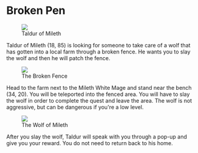 # Broken Pen

<figure>
  <img src="../../images/taldur.jpg" />
  <figcaption>Taldur of Mileth</figcaption>
</figure>

Taldur of Mileth (18, 85) is looking for someone to take care of a wolf that has gotten into a local farm through a broken fence. He wants you to slay the wolf and then he will patch the fence.

<figure>
  <img src="../../images/broken_fence.jpg" />
  <figcaption>The Broken Fence</figcaption>
</figure>

Head to the farm next to the Mileth White Mage and stand near the bench (34, 20). You will be teleported into the fenced area. You will have to slay the wolf in order to complete the quest and leave the area. The wolf is not aggressive, but can be dangerous if you're a low level.

<figure>
  <img src="../../images/mileth_wolf.jpg" />
  <figcaption>The Wolf of Mileth</figcaption>
</figure>

After you slay the wolf, Taldur will speak with you through a pop-up and give you your reward. You do not need to return back to his home.

